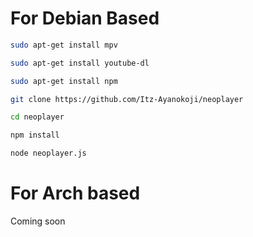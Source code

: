 # For Debian Based 

```bash
sudo apt-get install mpv
```

```bash
sudo apt-get install youtube-dl
```

```bash
sudo apt-get install npm
```

```bash
git clone https://github.com/Itz-Ayanokoji/neoplayer
```

```bash
cd neoplayer
```

```bash
npm install
```

```bash
node neoplayer.js
```

# For Arch based

Coming soon
